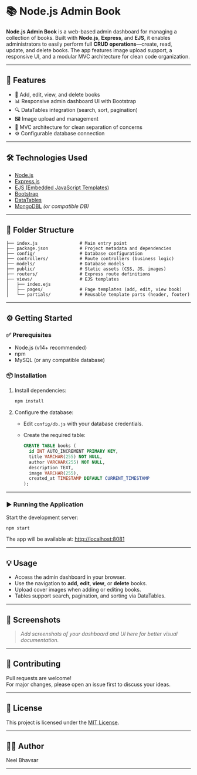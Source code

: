 # 📚 Node.js Admin Book

**Node.js Admin Book** is a web-based admin dashboard for managing a collection of books. Built with **Node.js**, **Express**, and **EJS**, it enables administrators to easily perform full **CRUD operations**—create, read, update, and delete books. The app features image upload support, a responsive UI, and a modular MVC architecture for clean code organization.

---

## 🚀 Features

- 📖 Add, edit, view, and delete books
- 📊 Responsive admin dashboard UI with Bootstrap
- 🔍 DataTables integration (search, sort, pagination)
- 🖼️ Image upload and management
- 📁 MVC architecture for clean separation of concerns
- ⚙️ Configurable database connection

---

## 🛠️ Technologies Used

- [Node.js](https://nodejs.org/)
- [Express.js](https://expressjs.com/)
- [EJS (Embedded JavaScript Templates)](https://ejs.co/)
- [Bootstrap](https://getbootstrap.com/)
- [DataTables](https://datatables.net/)
- [MongoDBL](https://www.mongodb.com/) *(or compatible DB)*

---

## 📂 Folder Structure

```
├── index.js                # Main entry point
├── package.json            # Project metadata and dependencies
├── config/                 # Database configuration
├── controllers/            # Route controllers (business logic)
├── models/                 # Database models
├── public/                 # Static assets (CSS, JS, images)
├── routers/                # Express route definitions
├── views/                  # EJS templates
│   ├── index.ejs
│   ├── pages/              # Page templates (add, edit, view book)
│   └── partials/           # Reusable template parts (header, footer)
```

---

## ⚙️ Getting Started

### ✅ Prerequisites

- Node.js (v14+ recommended)
- npm
- MySQL (or any compatible database)

### 📦 Installation

1. Install dependencies:

    ```bash
    npm install
    ```

2. Configure the database:

    - Edit `config/db.js` with your database credentials.
    - Create the required table:

      ```sql
      CREATE TABLE books (
        id INT AUTO_INCREMENT PRIMARY KEY,
        title VARCHAR(255) NOT NULL,
        author VARCHAR(255) NOT NULL,
        description TEXT,
        image VARCHAR(255),
        created_at TIMESTAMP DEFAULT CURRENT_TIMESTAMP
      );
      ```

---

### ▶️ Running the Application

Start the development server:

```bash
npm start
```

The app will be available at: [http://localhost:8081](http://localhost:8081)

---

## 💡 Usage

- Access the admin dashboard in your browser.
- Use the navigation to **add**, **edit**, **view**, or **delete** books.
- Upload cover images when adding or editing books.
- Tables support search, pagination, and sorting via DataTables.

---

## 📸 Screenshots

> _Add screenshots of your dashboard and UI here for better visual documentation._

---

## 🤝 Contributing

Pull requests are welcome!  
For major changes, please open an issue first to discuss your ideas.

---

## 📄 License

This project is licensed under the [MIT License](LICENSE).

---

## 👨‍💻 Author

Neel Bhavsar

---